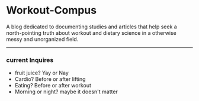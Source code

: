 # Workout-Compus
A blog dedicated to documenting studies and articles that help seek a north-pointing truth about workout and dietary science in a otherwise messy and unorganized field. 
***
### current Inquires
- fruit juice? Yay or Nay
- Cardio? Before or after lifting
- Eating? Before or after workout
- Morning or night? maybe it doesn't matter
